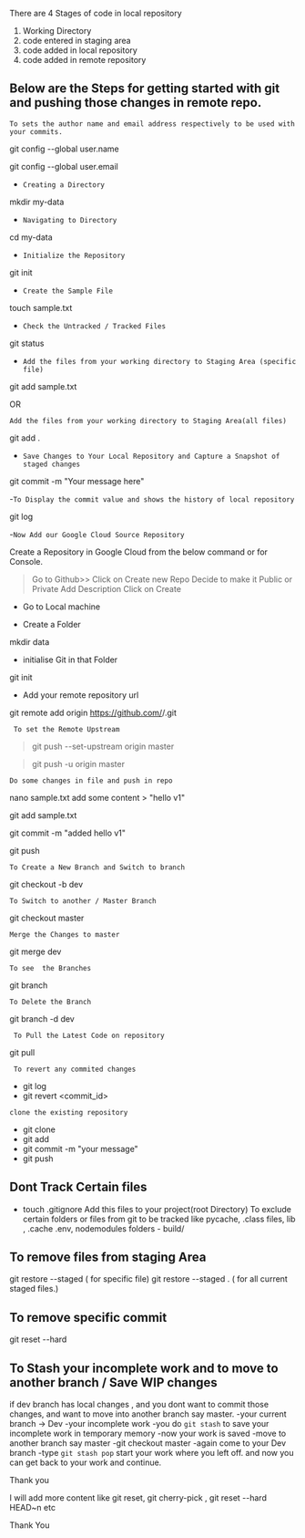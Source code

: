 There are 4 Stages of code in local repository

  1. Working Directory
  2. code entered in staging area
  3. code added in local repository
  4. code added in remote repository

## Below are the Steps for getting started with git and pushing those changes in remote repo.

`To sets the author name and email address respectively to be used with your commits.`

git config --global user.name <username>

git config --global user.email <email>

- `Creating a Directory`
 
mkdir my-data

- `Navigating to Directory`
 
cd   my-data

- `Initialize the Repository`
 
git init

- `Create the Sample File`
 
touch sample.txt

- `Check the Untracked / Tracked Files`
 
git status

- `Add the files from your working directory to Staging Area (specific file)`
 
git add sample.txt

OR 

`Add the files from your working directory to Staging Area(all files)`
 
git add .

- `Save Changes to Your Local Repository and Capture a Snapshot of staged changes`
 
git commit -m "Your message here"

-`To Display the commit value and shows the history of local repository`
 
git log

-`Now Add our Google Cloud Source Repository`
 
Create a Repository in Google Cloud from the below command or for Console.

> Go to Github>> Click on Create new  Repo
> Decide to make it Public or Private
> Add Description
> Click on Create

- Go to Local machine

- Create a Folder

 mkdir data

- initialise Git in that Folder

 git init

- Add your remote repository url

git remote add origin https://github.com/<your username>/<your repo name>.git


` To set the Remote Upstream`
 
> git push --set-upstream origin master

> git push -u origin master
 
`Do some changes in file and push in repo`
 
nano sample.txt
add some content > "hello v1"

git add sample.txt
 
git commit -m "added hello v1"
 
git push

`To Create a New Branch and Switch to branch`
 
git checkout -b dev

`To Switch to another / Master Branch`
 
git checkout master

` Merge the Changes to master `
 
git merge dev

` To see  the Branches `
 
git branch

` To Delete the Branch `
 
git branch -d dev

` To Pull the Latest Code on repository`
 
git pull

` To revert any commited changes`
 
- git log
- git revert <commit_id>

`clone the existing repository`
 
- git clone  <your remote repo name>
- git add 
- git commit -m "your message"
- git push 


## Dont Track Certain files
- touch .gitignore
Add this files to your project(root Directory)
To exclude certain folders or files from git to be tracked 
like pycache, .class files, lib , .cache .env, nodemodules
folders - build/

## To remove files from staging Area
git restore --staged <filename>   ( for specific file)
git restore --staged .            ( for all current staged files.)

## To remove specific commit 
git reset --hard 

## To Stash your incomplete work and to move to another branch / Save WIP changes
if dev branch has  local changes , and you dont want to commit those changes, and want to move into another branch say master.
-your current branch -> Dev
-your incomplete work
-you  do `git stash` to save your incomplete work in temporary memory
-now your work is saved 
-move to another branch say master
-git checkout master
-again come to your Dev branch 
-type `git stash pop` start your work where you left off. and now you can get back to your work and continue.

Thank you
 
I will add more content like 
git reset,  git cherry-pick , git reset --hard HEAD~n etc

Thank You
 
 


